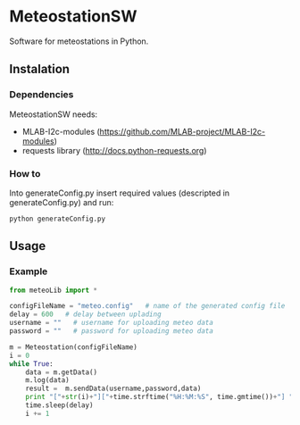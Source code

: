 # MeteostationSW

Software for meteostations in Python.

## Instalation
### Dependencies

MeteostationSW needs:
* MLAB-I2c-modules (https://github.com/MLAB-project/MLAB-I2c-modules)
* requests library (http://docs.python-requests.org)

### How to

Into generateConfig.py insert required values (descripted in generateConfig.py) and run:

```
python generateConfig.py
```
## Usage
### Example

```python
from meteoLib import *

configFileName = "meteo.config"   # name of the generated config file
delay = 600   # delay between uplading
username = ""   # username for uploading meteo data
password = ""   # password for uploading meteo data

m = Meteostation(configFileName)
i = 0
while True:
	data = m.getData()
	m.log(data)
	result =  m.sendData(username,password,data)
	print "["+str(i)+"]["+time.strftime("%H:%M:%S", time.gmtime())+"] "+str(data)+" || result: "+str(result[1]["cod"])+" stationID: "+str(result[1]["id"])
	time.sleep(delay)
	i += 1


```
